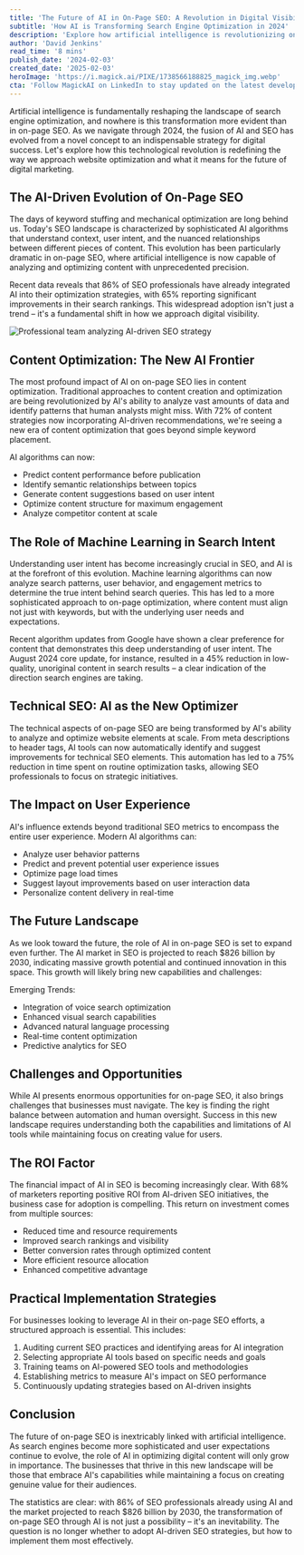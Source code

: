 ```yaml
---
title: 'The Future of AI in On-Page SEO: A Revolution in Digital Visibility'
subtitle: 'How AI is Transforming Search Engine Optimization in 2024'
description: 'Explore how artificial intelligence is revolutionizing on-page SEO in 2024, with 86% of SEO professionals already integrating AI into their strategies. Learn about the latest developments in content optimization, machine learning applications, and the projected growth of AI in digital marketing to $826 billion by 2030.'
author: 'David Jenkins'
read_time: '8 mins'
publish_date: '2024-02-03'
created_date: '2025-02-03'
heroImage: 'https://i.magick.ai/PIXE/1738566188825_magick_img.webp'
cta: 'Follow MagickAI on LinkedIn to stay updated on the latest developments in AI-powered SEO and digital marketing innovations. Join our community of forward-thinking professionals who are shaping the future of digital visibility.'
---
```


Artificial intelligence is fundamentally reshaping the landscape of search engine optimization, and nowhere is this transformation more evident than in on-page SEO. As we navigate through 2024, the fusion of AI and SEO has evolved from a novel concept to an indispensable strategy for digital success. Let's explore how this technological revolution is redefining the way we approach website optimization and what it means for the future of digital marketing.

## The AI-Driven Evolution of On-Page SEO

The days of keyword stuffing and mechanical optimization are long behind us. Today's SEO landscape is characterized by sophisticated AI algorithms that understand context, user intent, and the nuanced relationships between different pieces of content. This evolution has been particularly dramatic in on-page SEO, where artificial intelligence is now capable of analyzing and optimizing content with unprecedented precision.

Recent data reveals that 86% of SEO professionals have already integrated AI into their optimization strategies, with 65% reporting significant improvements in their search rankings. This widespread adoption isn't just a trend – it's a fundamental shift in how we approach digital visibility.

![Professional team analyzing AI-driven SEO strategy](https://i.magick.ai/PIXE/1738566188829_magick_img.webp)

## Content Optimization: The New AI Frontier

The most profound impact of AI on on-page SEO lies in content optimization. Traditional approaches to content creation and optimization are being revolutionized by AI's ability to analyze vast amounts of data and identify patterns that human analysts might miss. With 72% of content strategies now incorporating AI-driven recommendations, we're seeing a new era of content optimization that goes beyond simple keyword placement.

AI algorithms can now:
- Predict content performance before publication
- Identify semantic relationships between topics
- Generate content suggestions based on user intent
- Optimize content structure for maximum engagement
- Analyze competitor content at scale

## The Role of Machine Learning in Search Intent

Understanding user intent has become increasingly crucial in SEO, and AI is at the forefront of this evolution. Machine learning algorithms can now analyze search patterns, user behavior, and engagement metrics to determine the true intent behind search queries. This has led to a more sophisticated approach to on-page optimization, where content must align not just with keywords, but with the underlying user needs and expectations.

Recent algorithm updates from Google have shown a clear preference for content that demonstrates this deep understanding of user intent. The August 2024 core update, for instance, resulted in a 45% reduction in low-quality, unoriginal content in search results – a clear indication of the direction search engines are taking.

## Technical SEO: AI as the New Optimizer

The technical aspects of on-page SEO are being transformed by AI's ability to analyze and optimize website elements at scale. From meta descriptions to header tags, AI tools can now automatically identify and suggest improvements for technical SEO elements. This automation has led to a 75% reduction in time spent on routine optimization tasks, allowing SEO professionals to focus on strategic initiatives.

## The Impact on User Experience

AI's influence extends beyond traditional SEO metrics to encompass the entire user experience. Modern AI algorithms can:
- Analyze user behavior patterns
- Predict and prevent potential user experience issues
- Optimize page load times
- Suggest layout improvements based on user interaction data
- Personalize content delivery in real-time

## The Future Landscape

As we look toward the future, the role of AI in on-page SEO is set to expand even further. The AI market in SEO is projected to reach $826 billion by 2030, indicating massive growth potential and continued innovation in this space. This growth will likely bring new capabilities and challenges:

Emerging Trends:
- Integration of voice search optimization
- Enhanced visual search capabilities
- Advanced natural language processing
- Real-time content optimization
- Predictive analytics for SEO

## Challenges and Opportunities

While AI presents enormous opportunities for on-page SEO, it also brings challenges that businesses must navigate. The key is finding the right balance between automation and human oversight. Success in this new landscape requires understanding both the capabilities and limitations of AI tools while maintaining focus on creating value for users.

## The ROI Factor

The financial impact of AI in SEO is becoming increasingly clear. With 68% of marketers reporting positive ROI from AI-driven SEO initiatives, the business case for adoption is compelling. This return on investment comes from multiple sources:
- Reduced time and resource requirements
- Improved search rankings and visibility
- Better conversion rates through optimized content
- More efficient resource allocation
- Enhanced competitive advantage

## Practical Implementation Strategies

For businesses looking to leverage AI in their on-page SEO efforts, a structured approach is essential. This includes:

1. Auditing current SEO practices and identifying areas for AI integration
2. Selecting appropriate AI tools based on specific needs and goals
3. Training teams on AI-powered SEO tools and methodologies
4. Establishing metrics to measure AI's impact on SEO performance
5. Continuously updating strategies based on AI-driven insights

## Conclusion

The future of on-page SEO is inextricably linked with artificial intelligence. As search engines become more sophisticated and user expectations continue to evolve, the role of AI in optimizing digital content will only grow in importance. The businesses that thrive in this new landscape will be those that embrace AI's capabilities while maintaining a focus on creating genuine value for their audiences.

The statistics are clear: with 86% of SEO professionals already using AI and the market projected to reach $826 billion by 2030, the transformation of on-page SEO through AI is not just a possibility – it's an inevitability. The question is no longer whether to adopt AI-driven SEO strategies, but how to implement them most effectively.